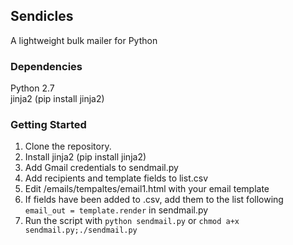 

## Sendicles

A lightweight bulk mailer for Python

### Dependencies

Python 2.7  
jinja2 (pip install jinja2)

### Getting Started

1. Clone the repository.
2. Install jinja2 (pip install jinja2)
3. Add Gmail credentials to sendmail.py
4. Add recipients and template fields to list.csv
5. Edit /emails/tempaltes/email1.html with your email template
6. If fields have been added to .csv, add them to the list following `email_out = template.render` in sendmail.py
7. Run the script with `python sendmail.py` or `chmod a+x sendmail.py;./sendmail.py`
